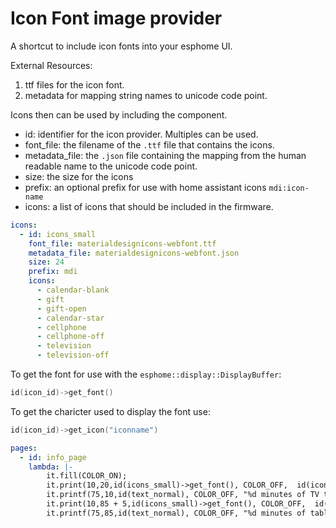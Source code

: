 # Icon Font image provider

A shortcut to include icon fonts into your esphome UI.

External Resources:

1. ttf files for the icon font.
2. metadata for mapping string names to unicode code point.


Icons then can be used by including the component.

- id: identifier for the icon provider.  Multiples can be used.
- font_file: the filename of the `.ttf` file that contains the icons.
- metadata_file: the `.json` file containing the mapping from the human readable name to the unicode code point.
- size: the size for the icons
- prefix: an optional prefix for use with home assistant icons `mdi:icon-name`
- icons: a list of icons that should be included in the firmware.

```yaml
icons:
  - id: icons_small
    font_file: materialdesignicons-webfont.ttf
    metadata_file: materialdesignicons-webfont.json
    size: 24
    prefix: mdi
    icons:
      - calendar-blank
      - gift
      - gift-open
      - calendar-star
      - cellphone
      - cellphone-off
      - television
      - television-off
```

To get the font for use with the `esphome::display::DisplayBuffer`:

```cpp
id(icon_id)->get_font()
```
To get the charicter used to display the font use:
```cpp
id(icon_id)->get_icon("iconname")
```

```yaml
pages:
  - id: info_page
    lambda: |-
        it.fill(COLOR_ON);
        it.print(10,20,id(icons_small)->get_font(), COLOR_OFF,  id(icons_small)->get_icon(id(tv_time_icon).state));
        it.printf(75,10,id(text_normal), COLOR_OFF, "%d minutes of TV time", (int)id(tv_time).state);
        it.print(10,85 + 5,id(icons_small)->get_font(), COLOR_OFF,  id(icons_small)->get_icon(id(tablet_time_icon).state));
        it.printf(75,85,id(text_normal), COLOR_OFF, "%d minutes of tablet time", (int)id(tablet_time).state);
```

